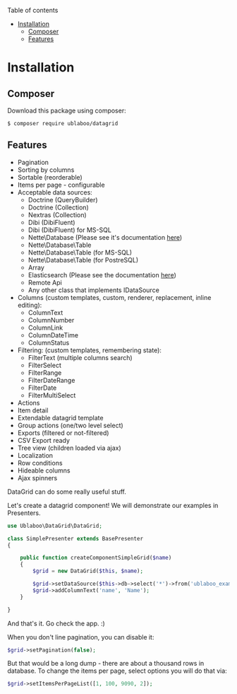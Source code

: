 Table of contents

- [Installation](#installation)
	- [Composer](#composer)
	- [Features](#features)

# Installation

## Composer

Download this package using composer:

```
$ composer require ublaboo/datagrid
```

## Features

- Pagination
- Sorting by columns
- Sortable (reorderable)
- Items per page - configurable
- Acceptable data sources:
	- Doctrine (QueryBuilder)
	- Doctrine (Collection)
	- Nextras (Collection)
	- Dibi (DibiFluent)
	- Dibi (DibiFluent) for MS-SQL
	- Nette\Database (Please see it's documentation [here](https://github.com/contributte/datagrid-nette-database-data-source))
	- Nette\Database\Table
	- Nette\Database\Table (for MS-SQL)
	- Nette\Database\Table (for PostreSQL)
	- Array
	- Elasticsearch (Please see the documentation [here](https://github.com/contributte/datagrid-elasticsearch-data-source))
	- Remote Api
	- Any other class that implements IDataSource
- Columns (custom templates, custom, renderer, replacement, inline editing):
	- ColumnText
	- ColumnNumber
	- ColumnLink
	- ColumnDateTime
	- ColumnStatus
- Filtering: (custom templates, remembering state):
	- FilterText (multiple columns search)
	- FilterSelect
	- FilterRange
	- FilterDateRange
	- FilterDate
	- FilterMultiSelect
- Actions
- Item detail
- Extendable datagrid template
- Group actions (one/two level select)
- Exports (filtered or not-filtered)
- CSV Export ready
- Tree view (children loaded via ajax)
- Localization
- Row conditions
- Hideable columns
- Ajax spinners

DataGrid can do some really useful stuff.

Let's create a datagrid component!
We will demonstrate our examples in Presenters.

```php
use Ublaboo\DataGrid\DataGrid;

class SimplePresenter extends BasePresenter
{

	public function createComponentSimpleGrid($name)
	{
		$grid = new DataGrid($this, $name);

		$grid->setDataSource($this->db->select('*')->from('ublaboo_example'));
		$grid->addColumnText('name', 'Name');
	}

}
```

And that's it. Go check the app. :)

When you don't line pagination, you can disable it:

```php
$grid->setPagination(false);
```

But that would be a long dump - there are about a thousand rows in database. To change the items per page, select options you will do that via:

```php
$grid->setItemsPerPageList([1, 100, 9090, 2]);
```
